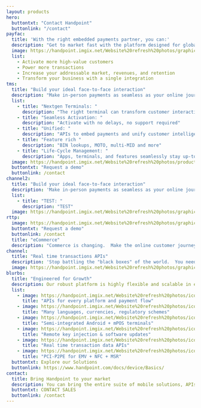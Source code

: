 ```yaml
---
layout: products
hero:
  buttontxt: "Contact Handpoint"
  buttonlink: "/contact"
payfac: 
  title: 'With the right embedded payments partner, you can:'
  description: "Get to market fast with the platform designed for global scale"
  image: https://handpoint.imgix.net/Website%20refresh%20photos/graphics/Handpoint%20values%20target.png
  list: 
    - Activate more high-value customers
    - Power more transactions
    - Increase your addressable market, revenues, and retention
    - Transform your business with a single integration
tms: 
  title: "Build your ideal face-to-face interaction"
  description: "Make in-person payments as seamless as your online journey"
  list: 
    - title: "Nextgen Terminals: "
      description: "The right terminal can transform customer interactions"
    - title: "Seamless Activation: "
      description: "Activate with no delays, no support required"
    - title: "Unified: "
      description: "APIs to embed payments and unify customer intelligence"
    - title: "Feature rich "
      description: "BIN lookups, MOTO, multi-MID and more"
    - title: "Life-Cycle Management: "
      description: "Apps, terminals, and features seamlessly stay up-to-date"
  image: https://handpoint.imgix.net/Website%20refresh%20photos/product-images/TMS%20and%20Real%20Time%20Data.png
  buttontxt: "Request a demo"
  buttonlink: /contact
channel2: 
  title: "Build your ideal face-to-face interaction"
  description: 'Make in-person payments as seamless as your online journey. <br> <br>- <a href="https://handpoint.imgix.net/Website%20refresh%20photos/graphics/Transaction%20data%20why%20access%203%20ways.png">Nextgen Terminals</a> that transform customer interaction<br> - Seamless activation for fast <br>- <a href="https://handpoint.imgix.net/Website%20refresh%20photos/graphics/Transaction%20data%20why%20access%203%20ways.png">APIs</a> to embed payments and unify customer intelligence <br>- <a href="https://handpoint.imgix.net/Website%20refresh%20photos/graphics/Transaction%20data%20why%20access%203%20ways.png">Payment types</a> that are feature rich - like BIN look-ups, MOTO, multi-MID, and more<br>- <a href="https://handpoint.imgix.net/Website%20refresh%20photos/graphics/Transaction%20data%20why%20access%203%20ways.png">Security</a> that protects your software and your customers <br> <a href="https://handpoint.imgix.net/Website%20refresh%20photos/graphics/Transaction%20data%20why%20access%203%20ways.png"> - Life-cycle management</a> so your apps, terminals, and features are always up-to-date'
  list: 
    - title: "TEST: "
      description: "TEST"
  image: https://handpoint.imgix.net/Website%20refresh%20photos/graphics/Analytics%20why.png
rttp: 
  image: https://handpoint.imgix.net/Website%20refresh%20photos/graphics/Transaction%20data%20why%20access%203%20ways.png
  buttontxt: "Request a demo"
  buttonlink: /contact
  title: "eCommerce"
  description: "Commerce is changing.  Make the online customer journey seamless with simple APIs, hosted payments pages, pay-by-link, tokens, APMs, and shopping cart integrations in a secure PCI environment."
channel: 
  title: "Real time transactions APIs"
  description: 'Stop battling the "black boxes" of the world.  You need info and insights right now. With Handpoint, get persistent tokens from every point of interaction and see details on every transaction, every message, in real time: online, downloadable, or via API.'
  image: https://handpoint.imgix.net/Website%20refresh%20photos/graphics/Analytics%20why.png
blurbs:
  title: "Engineered for Growth" 
  description: Our robust platform is highly flexible and scalable in every direction, <br>allowing you to respond to the dynamic payments landscape. Handpoint can add SDKs, logic, tools, countries, and payment types. And, the entire Handpoint platform is hosted and <b>PCI-DSS certifed on AWS</b> for infinite scalability, so there is no limit to your potential.
  list: 
    - image: https://handpoint.imgix.net/Website%20refresh%20photos/icons/ico07.svg
      title: "APIs for every platform and payment flow"
    - image: https://handpoint.imgix.net/Website%20refresh%20photos/icons/ico09.svg
      title: "Many languages, currencies, regulatory schemes"
    - image: https://handpoint.imgix.net/Website%20refresh%20photos/icons/ico11.svg
      title: "Semi-integrated Android + mPOS terminals"
    - image: https://handpoint.imgix.net/Website%20refresh%20photos/icons/ico08.svg
      title: "Remote key injection & software updates"
    - image: https://handpoint.imgix.net/Website%20refresh%20photos/icons/ico03.svg
      title: "Real time transaction data APIs"
    - image: https://handpoint.imgix.net/Website%20refresh%20photos/icons/ico06.svg
      title: "PCI-P2PE for EMV + NFC + MSR"
  buttontxt: Explore our Solutions
  buttonlink: https://www.handpoint.com/docs/device/Basics/
contact:
  title: Bring Handpoint to your market
  description: You can bring the entire suite of mobile solutions, APIs, and management tools to your market with a single integration.
  buttontxt: CONTACT SALES
  buttonlink: /contact
---
```

